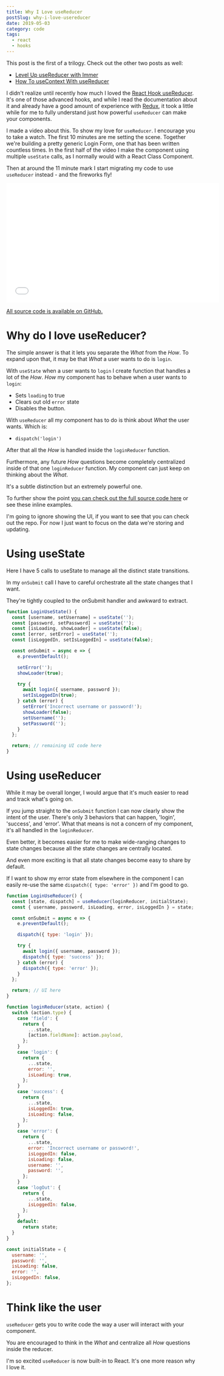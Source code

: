 ```yaml
---
title: Why I Love useReducer
postSlug: why-i-love-usereducer
date: 2019-05-03
category: code
tags:
  - react
  - hooks
---
```


This post is the first of a trilogy. Check out the other two posts as well:

- [Level Up useReducer with Immer](/blog/level-up-usereducer-with-immer/)
- [How To useContext With useReducer](/blog/how-to-usecontext-with-usereducer/)

I didn't realize until recently how much I loved the [React Hook useReducer](https://reactjs.org/docs/hooks-reference.html#usereducer). It's one of those advanced hooks, and while I read the documentation about it and already have a good amount of experience with [Redux](https://redux.js.org/), it took a little while for me to fully understand just how powerful `useReducer` can make your components.

I made a video about this. To show my love for `useReducer`. I encourage you to take a watch. The first 10 minutes are me setting the scene. Together we're building a pretty generic Login Form, one that has been written countless times. In the first half of the video I make the component using multiple `useState` calls, as I normally would with a React Class Component.

Then at around the 11 minute mark I start migrating my code to use `useReducer` instead - and the fireworks fly!

<div class="videoWrapper">
<iframe width="560" height="315" src="//www.youtube.com/embed/o-nCM1857AQ" frameborder="0" allow="accelerometer; autoplay; encrypted-media; gyroscope; picture-in-picture" allowfullscreen></iframe>
</div>

[All source code is available on GitHub.](https://github.com/hswolff/youtube/blob/master/videos/why-i-love-usereducer/src/LoginUseReducer.js)

# Why do I love useReducer?

The simple answer is that it lets you separate the _What_ from the _How_. To expand upon that, it may be that _What_ a user wants to do is `login`.

With `useState` when a user wants to `login` I create function that handles a lot of the _How_. _How_ my component has to behave when a user wants to `login`:

- Sets `loading` to true
- Clears out old `error` state
- Disables the button.

With `useReducer` all my component has to do is think about _What_ the user wants. Which is:

- `dispatch('login')`

After that all the _How_ is handled inside the `loginReducer` function.

Furthermore, any future _How_ questions become completely centralized inside of that one `loginReducer` function. My component can just keep on thinking about the _What_.

It's a subtle distinction but an extremely powerful one.

To further show the point [you can check out the full source code here](https://github.com/hswolff/youtube/tree/master/videos/why-i-love-usereducer) or see these inline examples.

I'm going to ignore showing the UI, if you want to see that you can check out the repo. For now I just want to focus on the data we're storing and updating.

# Using useState

Here I have 5 calls to useState to manage all the distinct state transitions.

In my `onSubmit` call I have to careful orchestrate all the state changes that I want.

They're tightly coupled to the onSubmit handler and awkward to extract.

```js
function LoginUseState() {
  const [username, setUsername] = useState('');
  const [password, setPassword] = useState('');
  const [isLoading, showLoader] = useState(false);
  const [error, setError] = useState('');
  const [isLoggedIn, setIsLoggedIn] = useState(false);

  const onSubmit = async e => {
    e.preventDefault();

    setError('');
    showLoader(true);

    try {
      await login({ username, password });
      setIsLoggedIn(true);
    } catch (error) {
      setError('Incorrect username or password!');
      showLoader(false);
      setUsername('');
      setPassword('');
    }
  };

  return; // remaining UI code here
}
```

# Using useReducer

While it may be overall longer, I would argue that it's much easier to read and track what's going on.

If you jump straight to the `onSubmit` function I can now clearly show the intent of the user. There's only 3 behaviors that can happen, 'login', 'success', and 'error'. What that means is not a concern of my component, it's all handled in the `loginReducer`.

Even better, it becomes easier for me to make wide-ranging changes to state changes because all the state changes are centrally located.

And even more exciting is that all state changes become easy to share by default.

If I want to show my error state from elsewhere in the component I can easily re-use the same `dispatch({ type: 'error' })` and I'm good to go.

```js
function LoginUseReducer() {
  const [state, dispatch] = useReducer(loginReducer, initialState);
  const { username, password, isLoading, error, isLoggedIn } = state;

  const onSubmit = async e => {
    e.preventDefault();

    dispatch({ type: 'login' });

    try {
      await login({ username, password });
      dispatch({ type: 'success' });
    } catch (error) {
      dispatch({ type: 'error' });
    }
  };

  return; // UI here
}

function loginReducer(state, action) {
  switch (action.type) {
    case 'field': {
      return {
        ...state,
        [action.fieldName]: action.payload,
      };
    }
    case 'login': {
      return {
        ...state,
        error: '',
        isLoading: true,
      };
    }
    case 'success': {
      return {
        ...state,
        isLoggedIn: true,
        isLoading: false,
      };
    }
    case 'error': {
      return {
        ...state,
        error: 'Incorrect username or password!',
        isLoggedIn: false,
        isLoading: false,
        username: '',
        password: '',
      };
    }
    case 'logOut': {
      return {
        ...state,
        isLoggedIn: false,
      };
    }
    default:
      return state;
  }
}

const initialState = {
  username: '',
  password: '',
  isLoading: false,
  error: '',
  isLoggedIn: false,
};
```

# Think like the user

`useReducer` gets you to write code the way a user will interact with your component.

You are encouraged to think in the _What_ and centralize all _How_ questions inside the reducer.

I'm so excited `useReducer` is now built-in to React. It's one more reason why I love it.
